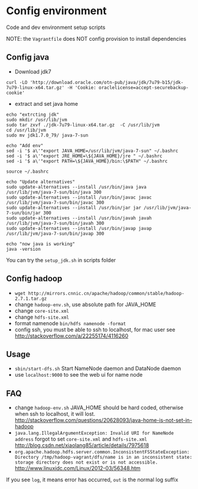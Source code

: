 # Config environment

Code and dev environment setup scripts

NOTE: the `Vagrantfile` does NOT config provision
to install dependencies

## Config java

- Download jdk7

`curl -LO 'http://download.oracle.com/otn-pub/java/jdk/7u79-b15/jdk-7u79-linux-x64.tar.gz' -H 'Cookie: oraclelicense=accept-securebackup-cookie'`

- extract and set java home

````
echo "extrcting jdk"
sudo mkdir /usr/lib/jvm
sudo tar zxvf ./jdk-7u79-linux-x64.tar.gz  -C /usr/lib/jvm
cd /usr/lib/jvm
sudo mv jdk1.7.0_79/ java-7-sun

echo "Add env"
sed -i '$ a\'"export JAVA_HOME=/usr/lib/jvm/java-7-sun" ~/.bashrc
sed -i '$ a\'"export JRE_HOME=\${JAVA_HOME}/jre " ~/.bashrc
sed -i '$ a\'"export PATH=\${JAVA_HOME}/bin:\$PATH" ~/.bashrc

source ~/.bashrc

echo "Update alternatives"
sudo update-alternatives --install /usr/bin/java java /usr/lib/jvm/java-7-sun/bin/java 300
sudo update-alternatives --install /usr/bin/javac javac /usr/lib/jvm/java-7-sun/bin/javac 300
sudo update-alternatives --install /usr/bin/jar jar /usr/lib/jvm/java-7-sun/bin/jar 300
sudo update-alternatives --install /usr/bin/javah javah /usr/lib/jvm/java-7-sun/bin/javah 300
sudo update-alternatives --install /usr/bin/javap javap /usr/lib/jvm/java-7-sun/bin/javap 300

echo "now java is working"
java -version
````

You can try the `setup_jdk.sh` in scripts folder

## Config hadoop

- `wget http://mirrors.cnnic.cn/apache/hadoop/common/stable/hadoop-2.7.1.tar.gz`
- change `hadoop-env.sh`, use absolute path for JAVA_HOME
- change `core-site.xml`
- change `hdfs-site.xml`
- format namenode `bin/hdfs namenode -format`
- config ssh, you must be able to ssh to localhost, for mac user see http://stackoverflow.com/a/22255174/4116260

## Usage

- `sbin/start-dfs.sh` Start NameNode daemon and DataNode daemon
- use `localhost:9000` to see the web ui for name node

## FAQ

- change `hadoop-env.sh` JAVA_HOME should be hard coded, otherwise when ssh to localhost, it will lost. http://stackoverflow.com/questions/20628093/java-home-is-not-set-in-hadoop
- `java.lang.IllegalArgumentException: Invalid URI for NameNode address` forgot to set `core-site.xml` and `hdfs-site.xml` http://blog.csdn.net/xiaolang85/article/details/7975618
- `org.apache.hadoop.hdfs.server.common.InconsistentFSStateException: Directory /tmp/hadoop-vagrant/dfs/name is in an inconsistent state: storage directory does not exist or is not accessible.` http://www.linuxidc.com/Linux/2012-03/56348.htm

If you see `log`, it means error has occurred, `out` is the normal log suffix